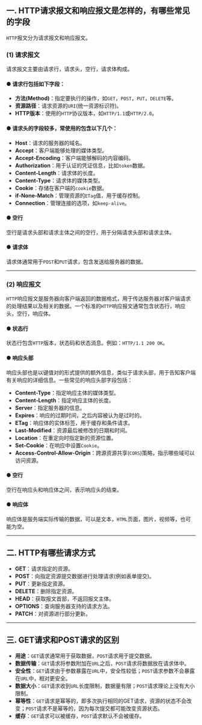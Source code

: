 ## 一. HTTP请求报文和响应报文是怎样的，有哪些常见的字段

`HTTP`报文分为请求报文和响应报文。

### (1) 请求报文
请求报文主要由请求行，请求头，空行，请求体构成。

#### ● 请求行包括如下字段：
- **方法(Method)**：指定要执行的操作，如`GET`，`POST`，`PUT`，`DELETE`等。
- **资源路径**：请求资源的`URI`(统一资源标识符)。
- **HTTP版本**：使用的`HTTP`协议版本，如`HTTP/1.1`或`HTTP/2.0`。

#### ● 请求头的字段较多，常使用的包含以下几个：
- **Host**：请求的服务器的域名。
- **Accept**：客户端能够处理的媒体类型。
- **Accept-Encoding**：客户端能够解码的内容编码。
- **Authorization**：用于认证的凭证信息，比如`token`数据。
- **Content-Length**：请求体的长度。
- **Content-Type**：请求体的媒体类型。
- **Cookie**：存储在客户端的`cookie`数据。
- **if-None-Match**：管理资源的`ETag`值，用于缓存控制。
- **Connection**：管理连接的选项，如`keep-alive`。

#### ● 空行
空行是请求头部和请求主体之间的空行，用于分隔请求头部和请求主体。

#### ● 请求体
请求体通常用于`POST`和`PUT`请求，包含发送给服务器的数据。

---

### (2) 响应报文
`HTTP`响应报文是服务器向客户端返回的数据格式，用于传达服务器对客户端请求的处理结果以及相关的数据。一个标准的`HTTP`响应报文通常包含状态行，响应头，空行，响应体。

#### ● 状态行
状态行包含`HTTP`版本，状态码和状态消息。例如：`HTTP/1.1 200 OK`。

#### ● 响应头部
响应头部也是以键值对的形式提供的额外信息，类似于请求头部，用于告知客户端有关响应的详细信息。一些常见的响应头部字段包括：
- **Content-Type**：指定响应主体的媒体类型。
- **Content-Length**：指定响应主体的长度。
- **Server**：指定服务器的信息。
- **Expires**：响应的过期时间，之后内容被认为是过时的。
- **ETag**：响应体的实体标签，用于缓存和条件请求。
- **Last-Modified**：资源最后被修改的日期和时间。
- **Location**：在重定向时指定新的资源位置。
- **Set-Cookie**：在响应中设置`Cookie`。
- **Access-Control-Allow-Origin**：跨源资源共享(`CORS`)策略，指示哪些域可以访问资源。

#### ● 空行
空行在响应头和响应体之间，表示响应头的结束。

#### ● 响应体
响应体是服务端实际传输的数据，可以是文本，`HTML`页面，图片，视频等，也可能为空。

---

## 二. HTTP有哪些请求方式

- **GET**：请求指定的资源。
- **POST**：向指定资源提交数据进行处理请求(例如表单提交)。
- **PUT**：更新指定资源。
- **DELETE**：删除指定资源。
- **HEAD**：获取报文首部，不返回报文主体。
- **OPTIONS**：查询服务器支持的请求方法。
- **PATCH**：对资源进行部分更新。

---

## 三. GET请求和POST请求的区别

- **用途**：`GET`请求通常用于获取数据，`POST`请求用于提交数据。
- **数据传输**：`GET`请求将参数附加在`URL`之后，`POST`请求将数据放在请求体中。
- **安全性**：`GET`请求由于参数暴露在`URL`中，安全性较低；`POST`请求参数不会暴露在`URL`中，相对更安全。
- **数据大小**：`GET`请求收到`URL`长度限制，数据量有限；`POST`请求理论上没有大小限制。
- **幂等性**：`GET`请求是幂等的，即多次执行相同的GET请求，资源的状态不会改变；`POST`请求不是幂等的，因为每次提交都可能改变资源状态。
- **缓存**：`GET`请求可以被缓存，`POST`请求默认不会被缓存。
